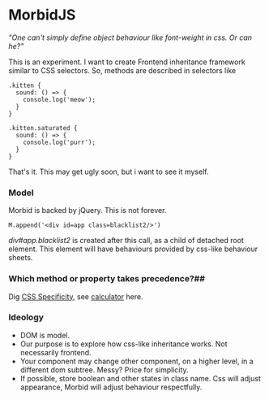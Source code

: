 # MorbidJS
*"One can't simply define object behaviour like font-weight in css. Or can he?"*

This is an experiment. I want to create Frontend inheritance framework similar to CSS selectors. So, methods are described in selectors like 

    .kitten {
      sound: () => {
        console.log('meow');
      }
    }

    .kitten.saturated {
      sound: () => {
        console.log('purr');
      }
    }

That's it.  This may get ugly soon, but i want to see it myself.

### Model #
Morbid is backed by jQuery. This is not forever.

    M.append('<div id=app class=blacklist2/>')

*div#app.blacklist2* is created after this call, as a child of detached root element. This element will have behaviours provided by css-like behaviour sheets.

### Which method or property takes precedence?##
Dig [CSS Specificity](https://developer.mozilla.org/en/docs/Web/CSS/Specificity), see [calculator](https://specificity.keegan.st/) here.

### Ideology ###
 - DOM is model.
 - Our purpose is to explore how css-like inheritance works. Not necessarily frontend.
 - Your component may change other component, on a higher level, in a
   different dom subtree. Messy? Price for simplicity.
 - If possible, store boolean and other states in class name. Css will adjust appearance, Morbid will adjust behaviour respectfully. 

